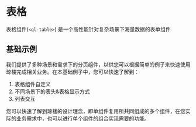 # 表格 <Badge type="in"></Badge>
表格组件(`<ql-table>`) 是一个高性能针对复杂场景下海量数据的表单组件

<demo src="./code/table-base.vue" desc="琼楼提供多种场景下的表格和分页组件，适用于大量数据加载和管理，在基础表格组件中，您可以通过 `page-num` 传递表格一页显示的数量，也可以通过 `page-hig` 调整表格的高度，以及是否使用 **滚轮加载** 的功能。" title="基础表格" name="page-num & con-hig"></demo>

## 基础示例
我们提供了多种场景和需求下的分页组件，以供您可以根据简单的例子来快速使用琼楼完成相关业务。在本基础例子中，您可以快速了解到：

1. 表格组件自定义
2. 不同场景下的表头&表格显示方式
3. 列表交互

您可以快速了解到琼楼的设计理念，即单组件复用所共同组成的多个组件，在您实际的业务需求中，也可以进行单个组件的组合实现需要的功能。

<demo src="./code/table-paging.vue" desc="" title="分页类型及固定" name="paging"></demo>
